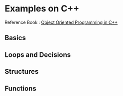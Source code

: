 # Examples on C++

Reference Book : [Object Oriented Programming in C++](https://www.amazon.com/Object-Oriented-Programming-4th-Robert-Lafore/dp/0672323087)

## Basics


## Loops and Decisions


## Structures


## Functions